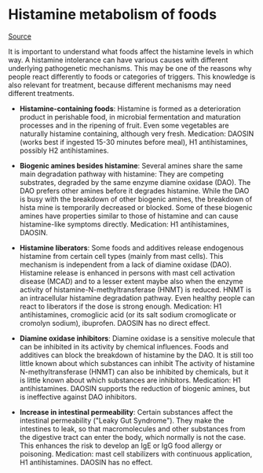 # Histamine metabolism of foods

[Source](https://www.histaminintoleranz.ch/downloads/SIGHI-Leaflet_HistamineEliminationDiet.pdf)

It is important to understand what foods affect the histamine levels in which
way. A histamine intolerance can have various causes with different underlying
pathogenetic mechanisms. This may be one of the reasons why people react
differently to foods or categories of triggers. This knowledge is also relevant
for treatment, because different mechanisms may need different treatments.

* **Histamine-containing foods**: Histamine is formed as a deterioration product
  in perishable food, in microbial fermentation and maturation processes and in
  the ripening of fruit. Even some vegetables are naturally histamine
  containing, although very fresh. Medication: DAOSIN (works best if ingested
  15-30 minutes before meal), H1 antihistamines, possibly H2 antihistamines.

* **Biogenic amines besides histamine**: Several amines share the same main
  degradation pathway with histamine: They are competing substrates, degraded by
  the same enzyme diamine oxidase (DAO). The DAO prefers other amines before it
  degrades histamine. While the DAO is busy with the breakdown of other biogenic
  amines, the breakdown of hista mine is temporarily decreased or blocked. Some
  of these biogenic amines have properties similar to those of histamine and can
  cause histamine-like symptoms directly. Medication: H1 antihistamines, DAOSIN.

* **Histamine liberators**: Some foods and additives release endogenous
  histamine from certain cell types (mainly from mast cells). This mechanism is
  independent from a lack of diamine oxidase (DAO). Histamine release is
  enhanced in persons with mast cell activation disease (MCAD) and to a lesser
  extent maybe also when the enzyme activity of histamine-N-methyltransferase
  (HNMT) is reduced. HNMT is an intracellular histamine degradation pathway.
  Even healthy people can react to liberators if the dose is strong enough.
  Medication: H1 antihistamines, cromoglicic acid (or its salt sodium
  cromoglicate or cromolyn sodium), ibuprofen. DAOSIN has no direct effect.
  
* **Diamine oxidase inhibitors**: Diamine oxidase is a sensitive molecule that
  can be inhibited in its activity by chemical influences. Foods and additives can
  block the breakdown of histamine by the DAO. It is still too little known about
  which substances can inhibit The activity of histamine N-methyltransferase
  (HNMT) can also be inhibited by chemicals, but it is little known about which
  substances are inhibitors. Medication: H1 antihistamines. DAOSIN supports the
  reduction of biogenic amines, but is ineffective against DAO inhibitors.

* **Increase in intestinal permeability**: Certain substances affect the
  intestinal permeability ("Leaky Gut Syndrome"). They make the intestines to
  leak, so that macromolecules and other substances from the digestive tract can
  enter the body, which normally is not the case. This enhances the risk to
  develop an IgE or IgG food allergy or poisoning. Medication: mast cell
  stabilizers with continuous application, H1 antihistamines. DAOSIN has no
  effect.

